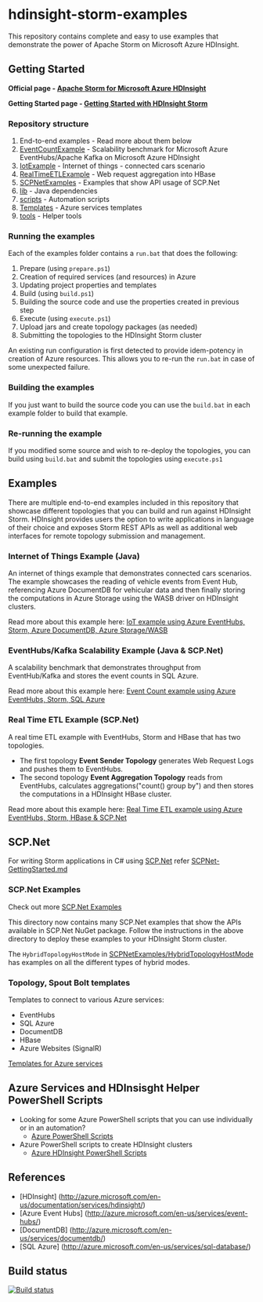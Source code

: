 # hdinsight-storm-examples
This repository contains complete and easy to use examples that demonstrate the power of Apache Storm on Microsoft Azure HDInsight.

## Getting Started

**Official page - [Apache Storm for Microsoft Azure HDInsight](http://azure.microsoft.com/en-us/services/hdinsight/apache-storm/)**

**Getting Started page - [Getting Started with HDInsight Storm](https://azure.microsoft.com/en-us/documentation/articles/hdinsight-storm-overview/)**

### Repository structure

1. End-to-end examples - Read more about them below
  1. [EventCountExample](EventCountExample) - Scalability benchmark for Microsoft Azure EventHubs/Apache Kafka on Microsoft Azure HDInsight
  2. [IotExample](IotExample) - Internet of things - connected cars scenario
  3. [RealTimeETLExample](RealTimeETLExample) - Web request aggregation into HBase
2. [SCPNetExamples](SCPNetExamples) - Examples that show API usage of SCP.Net
3. [lib](lib) - Java dependencies
4. [scripts](scripts) - Automation scripts
5. [Templates](templates) - Azure services templates
6. [tools](tools) - Helper tools

### Running the examples
Each of the examples folder contains a ```run.bat``` that does the following:

1. Prepare (using ```prepare.ps1```)
  1. Creation of required services (and resources) in Azure
  2. Updating project properties and templates
2. Build (using ```build.ps1```)
  1. Building the source code and use the properties created in previous step
3. Execute (using ```execute.ps1```)
  1. Upload jars and create topology packages (as needed)
  2. Submitting the topologies to the HDInsight Storm cluster

An existing run configuration is first detected to provide idem-potency in creation of Azure resources. This allows you to re-run the ```run.bat``` in case of some unexpected failure.

### Building the examples
If you just want to build the source code you can use the ```build.bat``` in each example folder to build that example.

### Re-running the example
If you modified some source and wish to re-deploy the topologies, you can build using ```build.bat``` and submit the topologies using ```execute.ps1```

## Examples
There are multiple end-to-end examples included in this repository that showcase different topologies that you can build and run against HDInsight Storm.
HDInsight provides users the option to write applications in language of their choice and exposes Storm REST APIs as well as additional web interfaces for remote topology submission and management.

### Internet of Things Example (Java)
An internet of things example that demonstrates connected cars scenarios. 
The example showcases the reading of vehicle events from Event Hub, referencing Azure DocumentDB for vehicular data and then finally storing the computations in Azure Storage using the WASB driver on HDInsight clusters.

Read more about this example here: [IoT example using Azure EventHubs, Storm, Azure DocumentDB, Azure Storage/WASB](IotExample)

### EventHubs/Kafka Scalability Example (Java & SCP.Net)
A scalability benchmark that demonstrates throughput from EventHub/Kafka and stores the event counts in SQL Azure.

Read more about this example here: [Event Count example using Azure EventHubs, Storm, SQL Azure](EventCountExample)

### Real Time ETL Example (SCP.Net)
A real time ETL example with EventHubs, Storm and HBase that has two topologies.
* The first topology **Event Sender Topology** generates Web Request Logs and pushes them to EventHubs.
* The second topology **Event Aggregation Topology** reads from EventHubs, calculates aggregations("count() group by") and then stores the computations in a HDInsight HBase cluster.

Read more about this example here: [Real Time ETL example using Azure EventHubs, Storm, HBase & SCP.Net](RealTimeETLExample)

## SCP.Net
For writing Storm applications in C# using [SCP.Net](https://www.nuget.org/packages/Microsoft.SCP.Net.SDK/) refer [SCPNet-GettingStarted.md](SCPNet-GettingStarted.md)

### SCP.Net Examples
Check out more [SCP.Net Examples](SCPNetExamples)

This directory now contains many SCP.Net examples that show the APIs available in SCP.Net NuGet package. Follow the instructions in the above directory to deploy these examples to your HDInsight Storm cluster.

The ```HybridTopologyHostMode``` in [SCPNetExamples/HybridTopologyHostMode](SCPNetExamples/HybridTopologyHostMode/net) has examples on all the different types of hybrid modes.

### Topology, Spout  Bolt templates
Templates to connect to various Azure services:
* EventHubs
* SQL Azure
* DocumentDB
* HBase
* Azure Websites (SignalR)

[Templates for Azure services](templates)

## Azure Services and HDInsisght Helper PowerShell Scripts
* Looking for some Azure PowerShell scripts that you can use individually or in an automation?
  * [Azure PowerShell Scripts](scripts/azure)
* Azure PowerShell scripts to create HDInsight clusters
  * [Azure HDInsight PowerShell Scripts](scripts/azure/HDInsight)

## References
* [HDInsight] (http://azure.microsoft.com/en-us/documentation/services/hdinsight/)
* [Azure Event Hubs] (http://azure.microsoft.com/en-us/services/event-hubs/)
* [DocumentDB] (http://azure.microsoft.com/en-us/services/documentdb/)
* [SQL Azure] (http://azure.microsoft.com/en-us/services/sql-database/)

## Build status

[![Build status](https://ci.appveyor.com/api/projects/status/8s55c8pmlye9uhu8?svg=true)](https://ci.appveyor.com/project/rtandonmsft/hdinsight-storm-examples)
